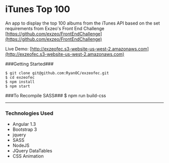 iTunes Top 100
====================

An app to display the top 100 albums from the iTunes API based on the set requirements from Exzeo's Front End Challenge [https://github.com/exzeo/FrontEndChallenge](https://github.com/exzeo/FrontEndChallenge)

Live Demo: [http://exzeofec.s3-website-us-west-2.amazonaws.com](http://exzeofec.s3-website-us-west-2.amazonaws.com)


###Getting Started###
  ```
$ git clone git@github.com:RyanOC/exzeofec.git
$ cd exzeofec
$ npm install
$ npm start

  ```



###To Recompile SASS###
$ npm run build-css


  -------

### Technologies Used

  * Angular 1.3
  * Bootstrap 3
  * jquery
  * SASS
  * NodeJS
  * JQuery DataTables
  * CSS Animation
